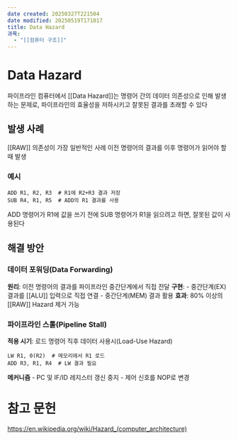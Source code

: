 ```yaml
---
date created: 20250327T221504
date modified: 20250519T171017
title: Data Hazard
과목:
  - "[[컴퓨터 구조]]"
---
```


# Data Hazard

파이프라인 컴퓨터에서 [[Data Hazard]]는 명령어 간의 데이터 의존성으로 인해 발생하는 문제로, 파이프라인의 효율성을 저하시키고 잘못된 결과를 초래할 수 있다

## 발생 사례

[[RAW]] 의존성이 가장 일반적인 사례
이전 명령어의 결과를 이후 명령어가 읽어야 할 때 발생

### 예시

```assembly
ADD R1, R2, R3  # R1에 R2+R3 결과 저장
SUB R4, R1, R5  # ADD의 R1 결과를 사용
```

ADD 명령어가 R1에 값을 쓰기 전에 SUB 명령어가 R1을 읽으려고 하면, 잘못된 값이 사용된다

## 해결 방안

### 데이터 포워딩(Data Forwarding)

**원리**: 이전 명령어의 결과를 파이프라인 중간단계에서 직접 전달
**구현**:
	- 중간단계(EX) 결과를 [[ALU]] 입력으로 직접 연결
	- 중간단계(MEM) 결과 활용
**효과**: 80% 이상의 [[RAW]] Hazard 제거 가능

### 파이프라인 스톨(Pipeline Stall)

**적용 시기**: 로드 명령어 직후 데이터 사용시(Load-Use Hazard)

```assembly
LW R1, 0(R2)  # 메모리에서 R1 로드
ADD R3, R1, R4  # LW 결과 필요
```

**메커니즘**
	- PC 및 IF/ID 레지스터 갱신 중지
	- 제어 신호를 NOP로 변경

# 참고 문헌

<https://en.wikipedia.org/wiki/Hazard_(computer_architecture)>
